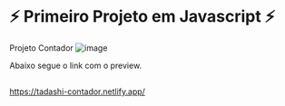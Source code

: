 # ⚡ Primeiro Projeto em Javascript ⚡
Projeto Contador
![image](https://user-images.githubusercontent.com/106486163/172212862-c52f9307-379e-40fb-83d3-e5ac2b8b1a5b.png)

Abaixo segue o link com o preview.
##
https://tadashi-contador.netlify.app/
